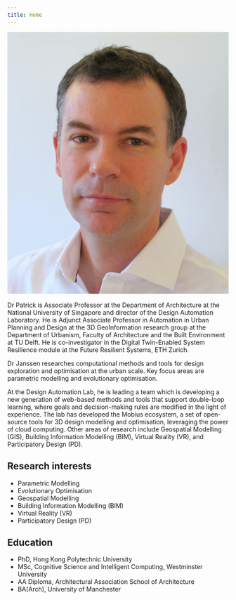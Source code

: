 ```yaml
---
title: Home
---
```


![Photo](./assets/images/1-IMG_4903.JPG)

Dr Patrick is Associate Professor at the Department of Architecture at the
National University of Singapore and director of the Design Automation Laboratory. He is
Adjunct Associate Professor in Automation in Urban Planning and Design at the 3D GeoInformation
research group at the Department of Urbanism, Faculty of Architecture and the Built Environment at
TU Delft. He is co-​investigator in the Digital Twin-​Enabled System Resilience module at the
Future Resilient Systems, ETH Zurich.

Dr Janssen researches computational methods and tools for design exploration and optimisation at the
urban scale. Key focus areas are parametric modelling and evolutionary optimisation.

At the Design Automation Lab, he is leading a team which is developing a new generation of
web-​based methods and tools that support double-​loop learning, where goals and decision-​making
rules are modified in the light of experience. The lab has developed the Mobius ecosystem, a set of
open-​source tools for 3D design modelling and optimisation, leveraging the power of cloud
computing. Other areas of research include Geospatial Modelling (GIS), Building Information
Modelling (BIM), Virtual Reality (VR), and Participatory Design (PD). 

## Research interests

- Parametric Modelling
- Evolutionary Optimisation
- Geospatial Modelling
- Building Information Modelling (BIM)
- Virtual Reality (VR)
- Participatory Design (PD)

## Education

- PhD, Hong Kong Polytechnic University
- MSc, Cognitive Science and Intelligent Computing, Westminster University
- AA Diploma, Architectural Association School of Architecture
- BA(Arch), University of Manchester
